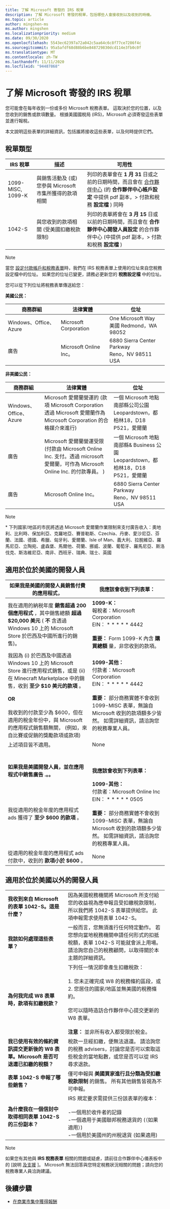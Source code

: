 ```yaml
---
title: 了解 Microsoft 寄發的 IRS 稅單
description: 了解 Microsoft 寄發的稅單，包括哪些人會接收到以及收到的時機。
ms.topic: article
author: mingshen-ms
ms.author: mingshen
ms.localizationpriority: medium
ms.date: 09/30/2020
ms.openlocfilehash: 5543ec62397a72a042c5aa64c6c8f77ce7286f4c
ms.sourcegitcommit: 95a5afdf68d88b6be848729830dcd114e3fb0c0f
ms.translationtype: MT
ms.contentlocale: zh-TW
ms.lasthandoff: 11/11/2020
ms.locfileid: "94487868"
---
```

# <a name="understand-irs-tax-forms-issued-by-microsoft"></a>了解 Microsoft 寄發的 IRS 稅單

您可能會在每年收到一份或多份 Microsoft 稅務表單。 這取決於您的位置，以及您收到的銷售或款項數量。 根據美國國稅局 (IRS)，Microsoft 必須寄發這些表單並進行報稅。

本文說明這些表單的詳細資訊，包括誰將接收這些表單，以及何時提供它們。

## <a name="types-of-tax-forms"></a>稅單類型

| IRS 稅單 | 描述 | 可用性 |
|--------------|-------------|--------------|
|1099-MISC, 1099-K | 與銷售活動及 (或) 您參與 Microsoft 市集所獲得的款項相關 | 列印的表單會在 **1 月 31** 日或之前的日期時間，而且會在 [合作夥伴中心](https://partner.microsoft.com/dashboard) (的 **合作夥伴中心帳戶設定** 中提供 pdf 副本，> 付款和稅務 **設定檔** ) 同時 |
|1042-S | 與您收到的款項相關 (受美國扣繳稅款限制) | 列印的表單將會在 **3 月 15** 日或以前的日期時間，而且會在 **合作夥伴中心開發人員設定** 的合作夥伴中心 (中提供 pdf 副本，> 付款和稅務 **設定檔** )   |

> [!NOTE]
> 當您 [設定付款帳戶和稅務表單](set-up-your-payout-account.md)時，我們在 IRS 稅務表單上使用的位址來自您稅務設定檔中的位址。 如果您的位址已變更，請務必更新您的 **稅務設定檔** 中的位址。

您可以從下列位址將稅務表單傳送給您：

**美國公民：**

| 商務群組         | 法律實體          | 位址                                          |
|------------------------|-----------------------|--------------------------------------------------|
| Windows、Office、Azure | Microsoft Corporation | One Microsoft Way<br>美國 Redmond，WA 98052       |
| 廣告            | Microsoft Online Inc。 | 6880 Sierra Center Parkway<br>Reno，NV 98511 USA |

**非美國公民：**

| 商務群組         | 法律實體          | 位址                                          |
|------------------------|-----------------------|--------------------------------------------------|
| Windows、Office、Azure | Microsoft 愛爾蘭營運的 (款項 Microsoft Corporation 透過 Microsoft 愛爾蘭作為 Microsoft Corporation 的合格媒介來進行)  | 一個 Microsoft 地點<br>南部縣公司公園<br>Leopardstown，都柏林18，D18 P521，愛爾蘭|
| 廣告          | Microsoft 愛爾蘭營運受限 (付款由 Microsoft Online Inc. 支付。透過 microsoft 愛爾蘭，可作為 Microsoft Online Inc. 的付款專員。 )  | 一個 Microsoft 地點<br>南部縣& Business 公園<br>Leopardstown，都柏林18，D18 P521，愛爾蘭 |
| 廣告            | Microsoft Online Inc。 | 6880 Sierra Center Parkway<br>Reno，NV 98511 USA |

>[!NOTE]
> \* 下列國家/地區的市民將透過 Microsoft 愛爾蘭作業限制來支付廣告收入：奧地利、比利時、保加利亞、克羅地亞、賽普勒斯、Czechia、丹麥、愛沙尼亞、芬蘭、法國、德國、希臘、匈牙利、愛爾蘭、Isle of Man、義大利、拉脫維亞、羅馬尼亞、立陶宛、盧森堡、馬爾他、荷蘭、挪威、波蘭、葡萄牙、羅馬尼亞、斯洛伐克、斯洛維尼亞、南非、西班牙、瑞典、瑞士、英國

## <a name="for-developers-located-in-the-united-states"></a>適用於位於美國的開發人員

| 如果我是美國的開發人員銷售付費的應用程式，   | 我應該會收到下列表單： |
|------------------------|-----------------------|
| 我在適用的納税年度 **銷售超過 200 個應用程式** ，其中銷售總額 **超過 $20,000 美元** ( **不** 含透過 Windows 10 上的 Microsoft Store 於巴西及中國所進行的銷售)。| **1099-K：**<br/>報稅者：Microsoft Corporation<br/>EIN： \* \* \* \* \* 4442<br/><br/>**重要：** Form 1099-K 內含 **購買總額** 量，非您收到的款項。| 
| 我因為 (i) 於巴西及中國透過 Windows 10 上的 Microsoft Store 進行應用程式銷售，或是 (ii) 在 Minecraft Marketplace 中的銷售，收到 **至少 $10 美元的款項** 。<br/><br/>**OR**<br/><br/>我收到的付款至少為 $600，但在適用的稅金年份中，與 Microsoft 的應用程式銷售額無關， (例如，來自比賽或促銷的獎勵款項或款項) | **1099-其他：**<br/>付款者：Microsoft Corporation<br/>EIN： \* \* \* \* \* 4442<br/><br/>**重要：** 部分商務實體不會收到 1099-MISC 表單，無論自 Microsoft 收到的款項額多少皆然。  如需詳細資訊，請洽詢您的稅務專業人員。| 
| 上述項目皆不適用。| None |
| <br/><br/>**如果我是美國開發人員，並在應用程式中銷售廣告 .。。** |<br/><br/>**我應該會收到下列表單：** |
|我從適用的稅金年度的應用程式 ads 獲得了 **至少 $600 的款項** 。 | **1099-其他：**<br/>付款者：Microsoft Online Inc<br/>EIN： \* \* \* \* \* 0505<br/><br/>**重要：** 部分商務實體不會收到 1099-MISC 表單，無論自 Microsoft 收到的款項額多少皆然。  如需詳細資訊，請洽詢您的稅務專業人員。 |
| 從適用的稅金年度的應用程式 ads 付款中，收到的 **款項小於 $600** 。 | None |


## <a name="for-developers-located-outside-of-the-united-states"></a>適用於位於美國以外的開發人員


| | |
|---|---|
| **我收到來自 Microsoft 的表單 1042-S。這是什麼？** | 因為美國稅務機關將 Microsoft 所支付給您的收益視為應申報且受扣繳稅款限制，所以我們將 1042-S 表單提供給您。  此項申報需求使用表單 1042-S。 | 
| **我該如何處理這些表單？** | 一般而言，您無須進行任何特定動作。 若您想向當地稅務機關申請任何形式的扣抵稅額，表單 1042-S 可能就會派上用場。  請洽詢您自己的稅務顧問，以取得關於本主題的詳細資訊。 | 
| **為何我完成 W8 表單時，款項有扣繳稅款？** | 下列任一情況即會產生扣繳稅款：<br/><br/>1. 您未正確完成 W8 的稅務條約區段，或 <br/>2. 您居住的國家/地區並無美國的稅務條約。<br/><br/>您可以隨時造訪合作夥伴中心提交更新的 W8 表單。<br/><br/> **注意：** 並非所有收入都受限於稅金。 | 
| **我已使用有效的條約資訊提交更新後的 W8 表單。Microsoft 是否可退還已扣繳的稅額？** | 稅款一旦經扣繳，便無法退還。 請洽詢您的稅務 advisers，討論您是否可以索取這些稅金的當地點數，或您是否可以從 IRS 尋求退款。 | 
| **表單 1042-S 申報了哪些銷售？** | 僅可申報與 **美國買家進行且分類為受扣繳稅款限制** 的銷售。  所有其他銷售皆視為不可申報。 | 
| **為什麼我在一個信封中取得相同表單 1042-S 的三份副本？** | IRS 規定要求需提供三份該表單的複本：<br/><br/>-一個用於收件者的記錄<br/>-一個適用于美國聯邦稅務退貨的 (（如果適用）) <br/>-一個用於美國州的州稅退貨 (如果適用)  |

> [!NOTE]
> 如果您有其他與 **IRS 稅務表單** 相關的問題或疑慮，請前往合作夥伴中心儀表板中的 [說明 [及支援](https://partner.microsoft.com/dashboard/support/) ]。 Microsoft 無法回答與您特定稅務狀況相關的問題；請向您的稅務專業人員洽詢建議。

## <a name="next-steps"></a>後續步驟

- [在商業市集中獲得報酬](marketplace-get-paid.md)
